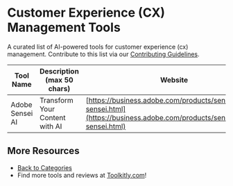 # Customer Experience (CX) Management Tools

A curated list of AI-powered tools for customer experience (cx) management. Contribute to this list via our [Contributing Guidelines](https://github.com/ToolkitlyAI/awesome-ai-tools/blob/master/CONTRIBUTING.md).

| Tool Name | Description (max 50 chars) | Website |
|-----------|----------------------------|---------|
| Adobe Sensei AI | Transform Your Content with AI | [https://business.adobe.com/products/sensei/adobe-sensei.html](https://business.adobe.com/products/sensei/adobe-sensei.html) |

## More Resources
- [Back to Categories](https://github.com/ToolkitlyAI/awesome-ai-tools/blob/master/README.md)
- Find more tools and reviews at [Toolkitly.com](https://toolkitly.com)!
